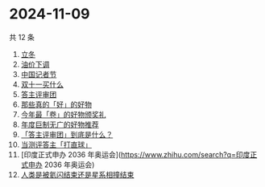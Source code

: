 # 2024-11-09

共 12 条

<!-- BEGIN ZHIHUSEARCH -->
<!-- 最后更新时间 Sat Nov 09 2024 16:10:48 GMT+0800 (China Standard Time) -->
1. [立冬](https://www.zhihu.com/search?q=立冬)
1. [油价下调](https://www.zhihu.com/search?q=油价下调)
1. [中国记者节](https://www.zhihu.com/search?q=中国记者节)
1. [双十一买什么](https://www.zhihu.com/search?q=双十一买什么)
1. [答主评审团](https://www.zhihu.com/search?q=答主评审团)
1. [那些真的「好」的好物](https://www.zhihu.com/search?q=那些真的「好」的好物)
1. [今年最「卷」的好物颁奖礼](https://www.zhihu.com/search?q=今年最「卷」的好物颁奖礼)
1. [年度巨制无广的好物推荐](https://www.zhihu.com/search?q=年度巨制无广的好物推荐)
1. [「答主评审团」到底是什么？](https://www.zhihu.com/search?q=「答主评审团」到底是什么？)
1. [当测评答主「打直球」](https://www.zhihu.com/search?q=当测评答主「打直球」)
1. [印度正式申办 2036 年奥运会](https://www.zhihu.com/search?q=印度正式申办 2036 年奥运会)
1. [人类是被氦闪结束还是星系相撞结束](https://www.zhihu.com/search?q=人类是被氦闪结束还是星系相撞结束)
<!-- END ZHIHUSEARCH -->
